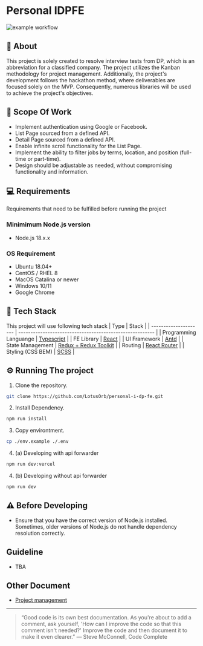 # Personal IDPFE
![example workflow](https://github.com/LotusOrb/personal-i-dp-fe/actions/workflows/vercel-deployment.yaml/badge.svg)
## 🤯 About 
This project is solely created to resolve interview tests from DP, which is an abbreviation for a classified company. The project utilizes the Kanban methodology for project management. Additionally, the project's development follows the hackathon method, where deliverables are focused solely on the MVP. Consequently, numerous libraries will be used to achieve the project's objectives.
## 📄 Scope Of Work
- Implement authentication using Google or Facebook.
- List Page sourced from a defined API.
- Detail Page sourced from a defined API.
- Enable infinite scroll functionality for the List Page.
- Implement the ability to filter jobs by terms, location, and position (full-time or part-time).
- Design should be adjustable as needed, without compromising functionality and information.
## 💻 Requirements
Requirements that need to be fulfilled before running the project
### Minimimum Node.js version

- Node.js 18.x.x

### OS Requirement

- Ubuntu 18.04+
- CentOS / RHEL 8
- MacOS Catalina or newer
- Windows 10/11
- Google Chrome
## 🔬 Tech Stack
This project will use following tech stack
| Type                  | Stack                                                    |
| --------------------- | -------------------------------------------------------- |
| Programming Languange | [Typescript](https://www.typescriptlang.org/)            |
| FE Library            | [React](https://react.dev/)                              |
| UI Framework          | [Antd](https://ant.design/)                              |
| State Management      | [Redux + Redux Toolkit](https://redux-toolkit.js.org/)   |
| Routing               | [React Router](https://reactrouter.com/en/main) |
| Styling (CSS BEM)     | [SCSS](https://sass-lang.com/)                           |
## ⚙️ Running The project

1. Clone the repository.

```bash
git clone https://github.com/LotusOrb/personal-i-dp-fe.git
```
2. Install Dependency.

```bash
npm run install
```
3. Copy environtment.

```bash
cp ./env.example ./.env
```
4. (a) Developing with api forwarder

```bash
npm run dev:vercel
```
4. (b) Developing without api forwarder

```bash
npm run dev
```
## ⚠️ Before Developing
- Ensure that you have the correct version of Node.js installed. Sometimes, older versions of Node.js do not handle dependency resolution correctly.
## Guideline
- TBA
## Other Document
- [Project management](https://trello.com/b/nLZ4c0TF/personal-i-dp)

----
> “Good code is its own best documentation. As you're about to add a comment, ask yourself, 'How can I improve the code so that this comment isn't needed?' Improve the code and then document it to make it even clearer.”
― Steve McConnell, Code Complete


